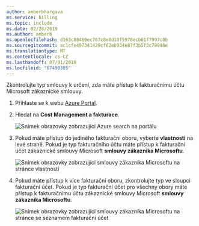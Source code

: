 ```yaml
---
author: amberbhargava
ms.service: billing
ms.topic: include
ms.date: 02/28/2019
ms.author: amberb
ms.openlocfilehash: d163c88469ec767c8e0d18f5978ecb61f7997c8b
ms.sourcegitcommit: ac1cfe497341429cf62eb934e87f3b5f3c79948e
ms.translationtype: MT
ms.contentlocale: cs-CZ
ms.lasthandoff: 07/01/2019
ms.locfileid: "67490305"
---
```

Zkontrolujte typ smlouvy k určení, zda máte přístup k fakturačnímu účtu Microsoft zákaznické smlouvy.
 
1. Přihlaste se k webu [Azure Portal]( http://portal.azure.com).
 
2. Hledat na **Cost Management a fakturace**.
 
   ![Snímek obrazovky zobrazující Azure search na portálu](./media/billing-check-mca/billing-search-cost-management-billing.png)
 
3. Pokud máte přístup do jediného fakturační oboru, vyberte **vlastnosti** na levé straně. Pokud je typ fakturačního účtu máte přístup k fakturační účet zákaznické smlouvy Microsoft **smlouvy zákazníka Microsoftu**.
 
    ![Snímek obrazovky zobrazující smlouvy zákazníka Microsoftu na stránce vlastností](./media/billing-check-mca/billing-mca-property.png)
 
4. Pokud máte přístup k více fakturační oboru, zkontrolujte typ ve sloupci fakturační účet. Pokud je typ fakturační účet pro všechny obory máte přístup k fakturačnímu účtu zákaznické smlouvy Microsoft **smlouvy zákazníka Microsoftu**.
 
    ![Snímek obrazovky zobrazující smlouvy zákazníka Microsoftu na stránce se seznamem fakturační účet](./media/billing-check-mca/billing-mca-in-the-list.png)
 
